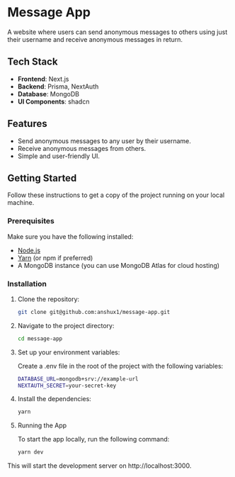 # Message App

A website where users can send anonymous messages to others using just their username and receive anonymous messages in return.

## Tech Stack

- **Frontend**: Next.js
- **Backend**: Prisma, NextAuth
- **Database**: MongoDB
- **UI Components**: shadcn

## Features

- Send anonymous messages to any user by their username.
- Receive anonymous messages from others.
- Simple and user-friendly UI.

## Getting Started

Follow these instructions to get a copy of the project running on your local machine.

### Prerequisites

Make sure you have the following installed:

- [Node.js](https://nodejs.org/)
- [Yarn](https://yarnpkg.com/) (or npm if preferred)
- A MongoDB instance (you can use MongoDB Atlas for cloud hosting)

### Installation

1. Clone the repository:

   ```bash
   git clone git@github.com:anshux1/message-app.git
   
2. Navigate to the project directory:
    
   ```bash
   cd message-app
   
3. Set up your environment variables:
   
   Create a .env file in the root of the project with the following variables:
   ```bash 
   DATABASE_URL=mongodb+srv://example-url
   NEXTAUTH_SECRET=your-secret-key

4. Install the dependencies:
    ```bash
    yarn

5. Running the App

   To start the app locally, run the following command:
    ```bash
    yarn dev

This will start the development server on http://localhost:3000.
